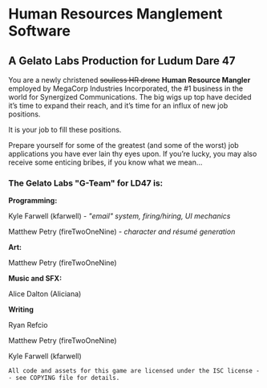 
# Human Resources Manglement Software
## A Gelato Labs Production for Ludum Dare 47

You are a newly christened ~~soulless HR drone~~ **Human Resource Mangler** employed by MegaCorp Industries Incorporated, the #1 business in the world for Synergized Communications. The big wigs up top have decided it’s time to expand their reach, and it’s time for an influx of new job positions.

 
It is your job to fill these positions.

  
Prepare yourself for some of the greatest (and some of the worst) job applications you have ever lain thy eyes upon. If you’re lucky, you may also receive some enticing bribes, if you know what we mean…

### The Gelato Labs "G-Team" for LD47 is:

**Programming:**

Kyle Farwell (kfarwell) -  _"email" system, firing/hiring, UI mechanics_

Matthew Petry (fireTwoOneNine) -  _character and résumé generation_

**Art:**

Matthew Petry (fireTwoOneNine)

**Music and SFX:**

Alice Dalton (Aliciana)

**Writing**

Ryan Refcio

Matthew Petry (fireTwoOneNine)

Kyle Farwell (kfarwell)

    All code and assets for this game are licensed under the ISC license -- see COPYING file for details.

